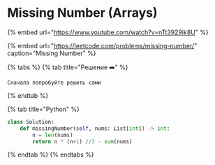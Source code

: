 # Missing Number \(Arrays\)

{% embed url="https://www.youtube.com/watch?v=nTt3929ik8U" %}

{% embed url="https://leetcode.com/problems/missing-number/" caption="Missing Number" %}

{% tabs %}
{% tab title="Решение ➡️" %}
```
Сначала попробуйте решить сами
```
{% endtab %}

{% tab title="Python" %}
```python
class Solution:
    def missingNumber(self, nums: List[int]) -> int:
        n = len(nums)
        return n * (n+1) //2 - sum(nums)
```
{% endtab %}
{% endtabs %}

